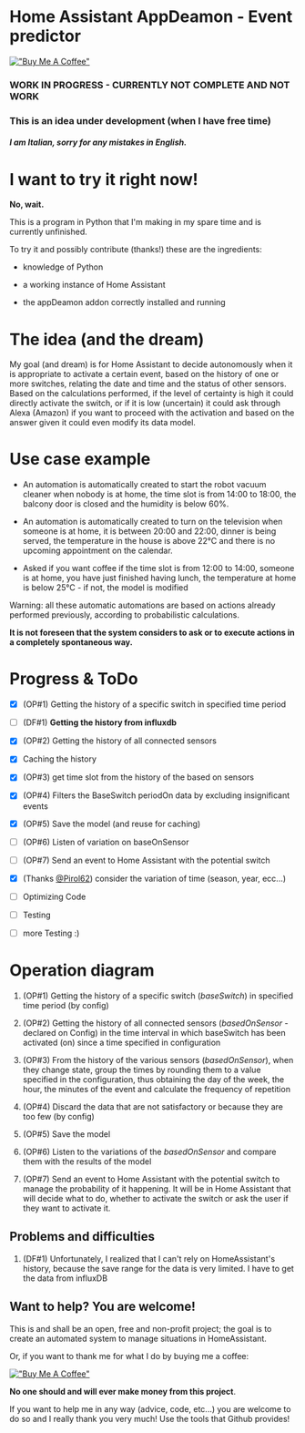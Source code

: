 # Home Assistant AppDeamon  - Event predictor

[!["Buy Me A Coffee"](https://www.buymeacoffee.com/assets/img/custom_images/orange_img.png)](https://www.buymeacoffee.com/dadaloop82)

### **WORK IN PROGRESS - CURRENTLY NOT COMPLETE AND NOT WORK**
### This is an idea under development (when I have free time)
#### *I am Italian, sorry for any mistakes in English.*

# I want to try it right now!
**No, wait.**

This is a program in Python that I'm making in my spare time and is currently unfinished.

To try it and possibly contribute (thanks!) these are the ingredients:

- knowledge of Python

- a working instance of Home Assistant
- the appDeamon addon correctly installed and running 

# The idea (and the dream)
My goal (and dream) is for Home Assistant to decide autonomously when it is appropriate to activate a certain event, based on the history of one or more switches, relating the date and time and the status of other sensors.
Based on the calculations performed, if the level of certainty is high it could directly activate the switch, or if it is low (uncertain) it could ask through Alexa (Amazon) if you want to proceed with the activation and based on the answer given it could even modify its data model.

# Use case example

- An automation is automatically created to start the robot vacuum cleaner when nobody is at home, the time slot is from 14:00 to 18:00, the balcony door is closed and the humidity is below 60%.

- An automation is automatically created to turn on the television when someone is at home, it is between 20:00 and 22:00, dinner is being served, the temperature in the house is above 22°C and there is no upcoming appointment on the calendar.

- Asked if you want coffee if the time slot is from 12:00 to 14:00, someone is at home, you have just finished having lunch, the temperature at home is below 25°C - if not, the model is modified 

Warning: all these automatic automations are based on actions already performed previously, according to probabilistic calculations. 

**It is not foreseen that the system considers to ask or to execute actions in a completely spontaneous way.**

# Progress & ToDo

- [x] (OP#1) Getting the history of a specific switch in specified time period 
- [ ] (DF#1) **Getting the history from influxdb**
- [x] (OP#2) Getting the history of all connected sensors 
- [x] Caching the history
- [x] (OP#3) get time slot from the history of the based on sensors
- [x] (OP#4) Filters the BaseSwitch periodOn data by excluding insignificant events
- [x] (OP#5) Save the model (and reuse for caching)
- [ ] (OP#6) Listen of variation on baseOnSensor
- [ ] (OP#7) Send an event to Home Assistant with the potential switch

- [x] (Thanks [@Pirol62](https://github.com/dadaloop82/HASS_AppDeamon_SwitchPredictor/issues/1)) consider the variation of time  (season, year, ecc...)

- [ ] Optimizing Code
- [ ] Testing
- [ ] more Testing :)

# Operation diagram

1. (OP#1) Getting the history of a specific switch (*baseSwitch*) in specified time period (by config)

2. (OP#2) Getting the history of all connected sensors (*basedOnSensor* - declared on Config) in the time interval in which baseSwitch has been activated (on) since a time specified in configuration

3. (OP#3) From the history of the various sensors (*basedOnSensor*), when they change state, group the times by rounding them to a value specified in the configuration, thus obtaining the day of the week, the hour, the minutes of the event and calculate the frequency of repetition
5. (OP#4) Discard the data that are not satisfactory or because they are too few (by config)
7. (OP#5) Save the model
8. (OP#6) Listen to the variations of the *basedOnSensor* and compare them with the results of the model
9. (OP#7) Send an event to Home Assistant with the potential switch to manage the probability of it happening. It will be in Home Assistant that will decide what to do, whether to activate the switch or ask the user if they want to activate it.

## Problems and difficulties

1. (DF#1) Unfortunately, I realized that I can't rely on HomeAssistant's history, because the save range for the data is very limited. I have to get the data from influxDB 


## Want to help? You are welcome!
This is and shall be an open, free and non-profit project; the goal is to create an automated system to manage situations in HomeAssistant.

Or, if you want to thank me for what I do by buying me a coffee:

[!["Buy Me A Coffee"](https://www.buymeacoffee.com/assets/img/custom_images/orange_img.png)](https://www.buymeacoffee.com/dadaloop82)

**No one should and will ever make money from this project**.

If you want to help me in any way (advice, code, etc...) you are welcome to do so and I really thank you very much!
Use the tools that Github provides!


